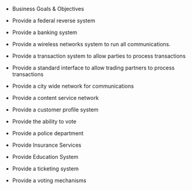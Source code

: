 - Business Goals & Objectives

- Provide a federal reverse system
- Provide a banking system
- Provide a wireless networks system to run all communications.

- Provide a transaction system to allow parties to process transactions
- Provide a standard interface to allow trading partners to process transactions

- Provide a city wide network for communications
- Provide a content service network

- Provide a customer profile system

- Provide the ability to vote

- Provide a police department

- Provide Insurance Services

- Provide Education System

- Provide a ticketing system

- Provide a voting mechanisms
